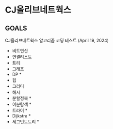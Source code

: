# CJ올리브네트웍스

## GOALS

CJ올리브네트웍스 알고리즘 코딩 테스트 (April 19, 2024)

- 비트연산
- 연결리스트
- 트리
- 그래프
- DP *
- 힙
- 그리디
- 해시
- 분할정복 *
- 이분탐색 *
- 트라이 *
- Dijkstra *
- 세그먼트트리 *
